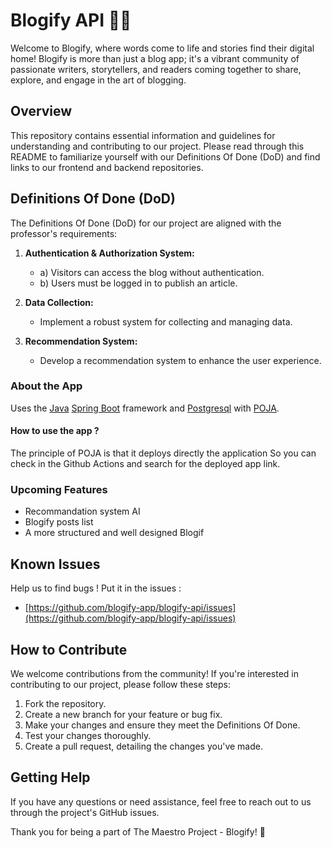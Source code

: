 # Blogify API 📑✨
Welcome to Blogify, where words come to life and stories find their digital home! Blogify is more than just a blog app; it's a vibrant community of passionate writers, storytellers, and readers coming together to share, explore, and engage in the art of blogging.

## Overview

This repository contains essential information and guidelines for understanding and contributing to our project. Please read through this README to familiarize yourself with our Definitions Of Done (DoD) and find links to our frontend and backend repositories.

## Definitions Of Done (DoD)

The Definitions Of Done (DoD) for our project are aligned with the professor's requirements:

1. **Authentication & Authorization System:**
   - a) Visitors can access the blog without authentication.
   - b) Users must be logged in to publish an article.

2. **Data Collection:**
   - Implement a robust system for collecting and managing data.

3. **Recommendation System:**
   - Develop a recommendation system to enhance the user experience.

### About the App
Uses the [Java](https://phoenixnap.com/kb/install-java-windows) [Spring Boot](https://spring.io/projects/spring-boot/) framework and [Postgresql](https://www.postgresql.org/) with [POJA](https://github.com/hei-school/poja-cli).

#### How to use the app ?
The principle of POJA is that it deploys directly the application So you can check in the Github Actions and search for the deployed app link.

### Upcoming Features
- Recommandation system AI
- Blogify posts list
- A more structured and well designed Blogif
   
## Known Issues

Help us to find bugs !
Put it in the issues :
- [https://github.com/blogify-app/blogify-api/issues](https://github.com/blogify-app/blogify-api/issues)

## How to Contribute

We welcome contributions from the community! If you're interested in contributing to our project, please follow these steps:

1. Fork the repository.
2. Create a new branch for your feature or bug fix.
3. Make your changes and ensure they meet the Definitions Of Done.
4. Test your changes thoroughly.
5. Create a pull request, detailing the changes you've made.

## Getting Help

If you have any questions or need assistance, feel free to reach out to us through the project's GitHub issues.

Thank you for being a part of The Maestro Project - Blogify! 🚀
